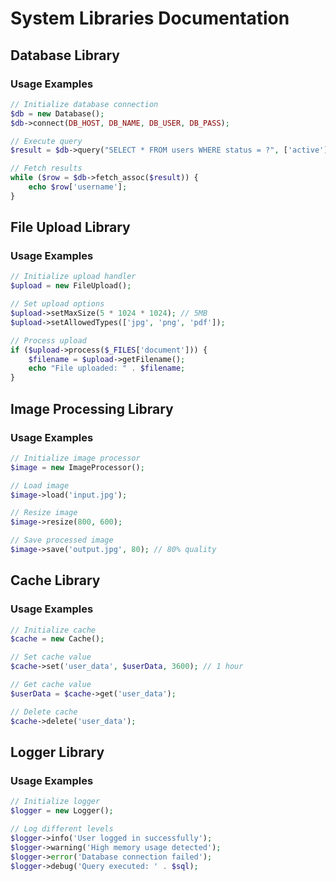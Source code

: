 # System Libraries Documentation

## Database Library
### Usage Examples
```php
// Initialize database connection
$db = new Database();
$db->connect(DB_HOST, DB_NAME, DB_USER, DB_PASS);

// Execute query
$result = $db->query("SELECT * FROM users WHERE status = ?", ['active']);

// Fetch results
while ($row = $db->fetch_assoc($result)) {
    echo $row['username'];
}
```

## File Upload Library
### Usage Examples
```php
// Initialize upload handler
$upload = new FileUpload();

// Set upload options
$upload->setMaxSize(5 * 1024 * 1024); // 5MB
$upload->setAllowedTypes(['jpg', 'png', 'pdf']);

// Process upload
if ($upload->process($_FILES['document'])) {
    $filename = $upload->getFilename();
    echo "File uploaded: " . $filename;
}
```

## Image Processing Library
### Usage Examples
```php
// Initialize image processor
$image = new ImageProcessor();

// Load image
$image->load('input.jpg');

// Resize image
$image->resize(800, 600);

// Save processed image
$image->save('output.jpg', 80); // 80% quality
```

## Cache Library
### Usage Examples
```php
// Initialize cache
$cache = new Cache();

// Set cache value
$cache->set('user_data', $userData, 3600); // 1 hour

// Get cache value
$userData = $cache->get('user_data');

// Delete cache
$cache->delete('user_data');
```

## Logger Library
### Usage Examples
```php
// Initialize logger
$logger = new Logger();

// Log different levels
$logger->info('User logged in successfully');
$logger->warning('High memory usage detected');
$logger->error('Database connection failed');
$logger->debug('Query executed: ' . $sql);
```
